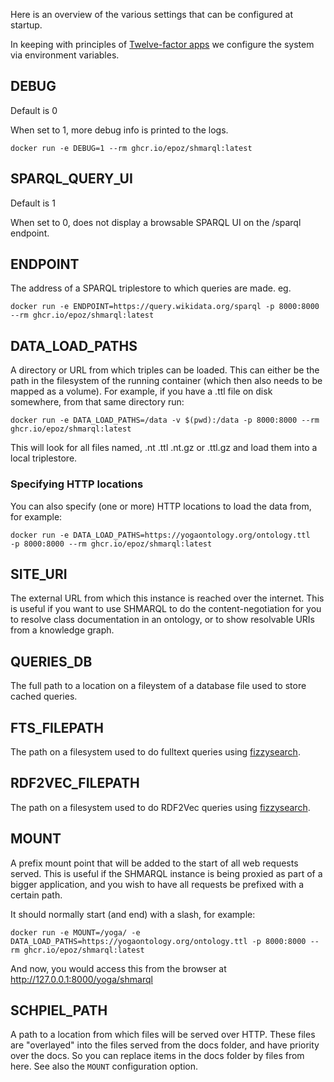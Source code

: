 Here is an overview of the various settings that can be configured at startup.

In keeping with principles of [Twelve-factor apps](https://12factor.net/config)
we configure the system via environment variables.

## DEBUG

Default is 0

When set to 1, more debug info is printed to the logs.

```shell
docker run -e DEBUG=1 --rm ghcr.io/epoz/shmarql:latest
```

## SPARQL_QUERY_UI

Default is 1

When set to 0, does not display a browsable SPARQL UI on the /sparql endpoint.

## ENDPOINT

The address of a SPARQL triplestore to which queries are made. eg.

```shell
docker run -e ENDPOINT=https://query.wikidata.org/sparql -p 8000:8000 --rm ghcr.io/epoz/shmarql:latest
```

## DATA_LOAD_PATHS

A directory or URL from which triples can be loaded. This can either be the path in the filesystem of the running container (which then also needs to be mapped as a volume). For example, if you have a .ttl file on disk somewhere, from that same directory run:

```shell
docker run -e DATA_LOAD_PATHS=/data -v $(pwd):/data -p 8000:8000 --rm ghcr.io/epoz/shmarql:latest
```

This will look for all files named, .nt .ttl .nt.gz or .ttl.gz and load them into a local triplestore.

### Specifying HTTP locations

You can also specify (one or more) HTTP locations to load the data from, for example:

```shell
docker run -e DATA_LOAD_PATHS=https://yogaontology.org/ontology.ttl   -p 8000:8000 --rm ghcr.io/epoz/shmarql:latest
```

## SITE_URI

The external URL from which this instance is reached over the internet. This is useful if you want to use SHMARQL to do the content-negotiation for you to resolve class documentation in an ontology, or to show resolvable URIs from a knowledge graph.

## QUERIES_DB

The full path to a location on a fileystem of a database file used to store cached queries.

## FTS_FILEPATH

The path on a filesystem used to do fulltext queries using [fizzysearch](https://ise-fizkarlsruhe.github.io/fizzysearch/).

## RDF2VEC_FILEPATH

The path on a filesystem used to do RDF2Vec queries using [fizzysearch](https://ise-fizkarlsruhe.github.io/fizzysearch/).

## MOUNT

A prefix mount point that will be added to the start of all web requests served. This is useful if the SHMARQL instance is being proxied as part of a bigger application, and you wish to have all requests be prefixed with a certain path.

It should normally start (and end) with a slash, for example:

```shell
docker run -e MOUNT=/yoga/ -e DATA_LOAD_PATHS=https://yogaontology.org/ontology.ttl -p 8000:8000 --rm ghcr.io/epoz/shmarql:latest
```

And now, you would access this from the browser at http://127.0.0.1:8000/yoga/shmarql

## SCHPIEL_PATH

A path to a location from which files will be served over HTTP. These files are "overlayed" into the files served from the docs folder, and have priority over the docs. So you can replace items in the docs folder by files from here. See also the `MOUNT` configuration option.
